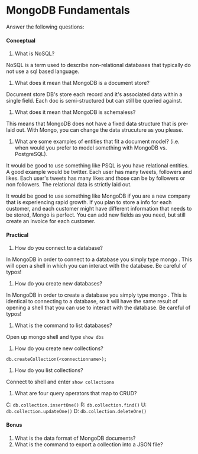 # MongoDB Fundamentals

Answer the following questions:

#### Conceptual

1.  What is NoSQL?

NoSQL is a term used to describe non-relational databases that typically do not use a sql based language.

1.  What does it mean that MongoDB is a document store?

Document store DB's store each record and it's associated data within a single field. Each doc is semi-structured but can still be queried against.

1.  What does it mean that MongoDB is schemaless?

This means that MongoDB does not have a fixed data structure that is pre-laid out. With Mongo, you can change the data strucuture as you please.

1.  What are some examples of entities that fit a document model? (i.e. when would you prefer to model something with MongoDB vs. PostgreSQL).

It would be good to use something like PSQL is you have relational entities. A good example would be twitter. Each user has many tweets, followers and likes. Each user's tweets has many likes and those can be by followers or non followers. The relational data is strictly laid out.

It would be good to use something like MongoDB if you are a new company that is experiencing rapid growth. If you plan to store a info for each customer, and each customer might have different information that needs to be stored, Mongo is perfect. You can add new fields as you need, but still create an invoice for each customer.

#### Practical

1.  How do you connect to a database?

<!-- A database must be hosted on a server to connect to it.  This server can either be local and only accessed by one machine, or the server can be hosted on a machine that can be accessed by many users.  You connect to a database by sending commands to it either sending or receiving data back and forth.  Applications and websites send and receive data as needed. -->

In MongoDB in order to connect to a database you simply type mongo <dbname>. This will open a shell in which you can interact with the database. Be careful of typos!

1.  How do you create new databases?

In MongoDB in order to create a database you simply type mongo <dbname>. This is identical to connecting to a database, so it will have the same result of opening a shell that you can use to interact with the database. Be careful of typos!

<!-- Each language has a different way of creating databases, but simply put a command is sent to the machine requesting a new database be created.  The data can either be stictly laid out in a SQL based language, or a NoSQL based language can be used.  The databased must be hosted somewhere (local or not) in order to be connected to. -->

1.  What is the command to list databases?

Open up mongo shell and type `show dbs`

1.  How do you create new collections?

`db.createCollection(<connectionname>);`

1.  How do you list collections?

Connect to shell and enter `show collections`

1.  What are four query operators that map to CRUD?

C:
`db.collection.insertOne()`
R:
`db.collection.find()`
U:
`db.collection.updateOne()`
D:
`db.collection.deleteOne()`

#### Bonus

1.  What is the data format of MongoDB documents?
1.  What is the command to export a collection into a JSON file?
